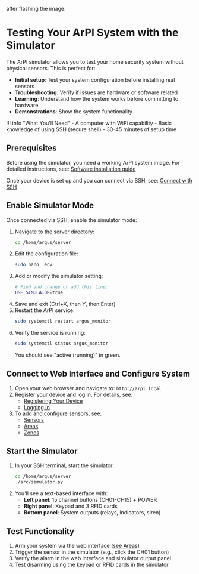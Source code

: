 after flashing the image:

# Testing Your ArPI System with the Simulator

The ArPI simulator allows you to test your home security system without physical sensors. This is perfect for:

- **Initial setup**: Test your system configuration before installing real sensors
- **Troubleshooting**: Verify if issues are hardware or software related
- **Learning**: Understand how the system works before committing to hardware
- **Demonstrations**: Show the system functionality

!!! info "What You'll Need"
    - A computer with WiFi capability
    - Basic knowledge of using SSH (secure shell)
    - 30-45 minutes of setup time

## Prerequisites

Before using the simulator, you need a working ArPI system image. For detailed instructions, see:
[Software installation guide](../security_engineers/installation-sw.md)

Once your device is set up and you can connect via SSH, see: [Connect with SSH](../security_engineers/ssh.md)


## Enable Simulator Mode

Once connected via SSH, enable the simulator mode:

1. Navigate to the server directory:
    ```bash
    cd /home/argus/server
    ```
2. Edit the configuration file:
    ```bash
    sudo nano .env
    ```
3. Add or modify the simulator setting:
    ```bash
    # Find and change or add this line:
    USE_SIMULATOR=true
    ```
4. Save and exit (Ctrl+X, then Y, then Enter)
5. Restart the ArPI service:
    ```bash
    sudo systemctl restart argus_monitor
    ```
6. Verify the service is running:
    ```bash
    sudo systemctl status argus_monitor
    ```
    You should see "active (running)" in green.


## Connect to Web Interface and Configure System

1. Open your web browser and navigate to: `http://arpi.local`
2. Register your device and log in. For details, see:
    - [Registering Your Device](register.md)
    - [Logging In](login.md)
3. To add and configure sensors, see:
    - [Sensors](sensors.md)
    - [Areas](areas.md)
    - [Zones](zones.md)


## Start the Simulator

1. In your SSH terminal, start the simulator:
    ```bash
    cd /home/argus/server
    ./src/simulator.py
    ```
2. You'll see a text-based interface with:
    - **Left panel**: 15 channel buttons (CH01-CH15) + POWER
    - **Right panel**: Keypad and 3 RFID cards
    - **Bottom panel**: System outputs (relays, indicators, siren)


## Test Functionality

1. Arm your system via the web interface ([see Areas](areas.md))
2. Trigger the sensor in the simulator (e.g., click the CH01 button)
3. Verify the alarm in the web interface and simulator output panel
4. Test disarming using the keypad or RFID cards in the simulator
